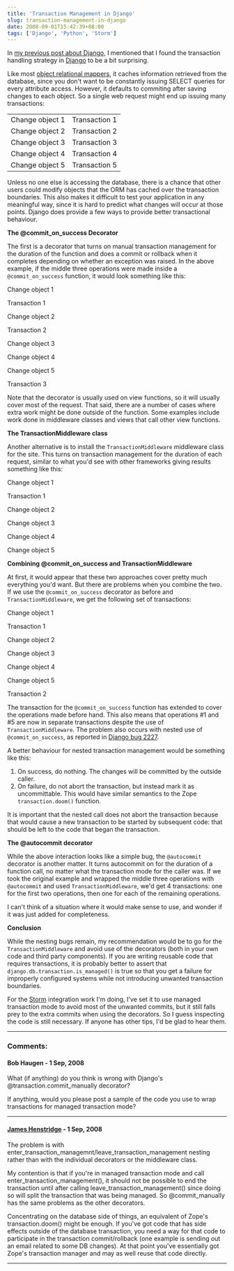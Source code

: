 ```yaml
---
title: 'Transaction Management in Django'
slug: transaction-management-in-django
date: 2008-09-01T15:42:39+08:00
tags: ['Django', 'Python', 'Storm']
---
```


In [my previous post about Django](using-storm-with-django.md), I
mentioned that I found the transaction handling strategy in
[Django](http://www.djangoproject.com/) to be a bit surprising.

Like most [object relational
mappers](http://en.wikipedia.org/wiki/Object-relational_mapping), it
caches information retrieved from the database, since you don\'t want to
be constantly issuing SELECT queries for every attribute access.
However, it defaults to commiting after saving changes to each object.
So a single web request might end up issuing many transactions:

|                  |               |
| -----------------|---------------|
| Change object 1  |Transaction 1  |
| Change object 2  |Transaction 2  |
| Change object 3  |Transaction 3  |
| Change object 4  |Transaction 4  |
| Change object 5  |Transaction 5  |

Unless no one else is accessing the database, there is a chance that
other users could modify objects that the ORM has cached over the
transaction boundaries. This also makes it difficult to test your
application in any meaningful way, since it is hard to predict what
changes will occur at those points. Django does provide a few ways to
provide better transactional behaviour.

**The \@commit\_on\_success Decorator**

The first is a decorator that turns on manual transaction management for
the duration of the function and does a commit or rollback when it
completes depending on whether an exception was raised. In the above
example, if the middle three operations were made inside a
`@commit_on_success` function, it would look something like this:

Change object 1

Transaction 1

Change object 2

Transaction 2

Change object 3

Change object 4

Change object 5

Transaction 3

Note that the decorator is usually used on view functions, so it will
usually cover most of the request. That said, there are a number of
cases where extra work might be done outside of the function. Some
examples include work done in middleware classes and views that call
other view functions.

**The TransactionMiddleware class**

Another alternative is to install the `TransactionMiddleware` middleware
class for the site. This turns on transaction management for the
duration of each request, similar to what you\'d see with other
frameworks giving results something like this:

Change object 1

Transaction 1

Change object 2

Change object 3

Change object 4

Change object 5

**Combining \@commit\_on\_success and TransactionMiddleware**

At first, it would appear that these two approaches cover pretty much
everything you\'d want. But there are problems when you combine the two.
If we use the `@commit_on_success` decorator as before and
`TransactionMiddleware`, we get the following set of transactions:

Change object 1

Transaction 1

Change object 2

Change object 3

Change object 4

Change object 5

Transaction 2

The transaction for the `@commit_on_success` function has extended to
cover the operations made before hand. This also means that operations
\#1 and \#5 are now in separate transactions despite the use of
`TransactionMiddleware`. The problem also occurs with nested use of
`@commit_on_success`, as reported in [Django bug
2227](http://code.djangoproject.com/ticket/2227).

A better behaviour for nested transaction management would be something
like this:

1.  On success, do nothing. The changes will be committed by the outside
    caller.
2.  On failure, do not abort the transaction, but instead mark it as
    uncommittable. This would have similar semantics to the Zope
    `transaction.doom()` function.

It is important that the nested call does not abort the transaction
because that would cause a new transaction to be started by subsequent
code: that should be left to the code that began the transaction.

**The \@autocommit decorator**

While the above interaction looks like a simple bug, the `@autocommit`
decorator is another matter. It turns autocommit on for the duration of
a function call, no matter what the transaction mode for the caller was.
If we took the original example and wrapped the middle three operations
with `@autocommit` and used `TransactionMiddleware`, we\'d get 4
transactions: one for the first two operations, then one for each of the
remaining operations.

I can\'t think of a situation where it would make sense to use, and
wonder if it was just added for completeness.

**Conclusion**

While the nesting bugs remain, my recommendation would be to go for the
`TransactionMiddleware` and avoid use of the decorators (both in your
own code and third party components). If you are writing reusable code
that requires transactions, it is probably better to assert that
`django.db.transaction.is_managed()` is true so that you get a failure
for improperly configured systems while not introducing unwanted
transaction boundaries.

For the [Storm](http://storm.canonical.com/) integration work I\'m
doing, I\'ve set it to use managed transaction mode to avoid most of the
unwanted commits, but it still falls prey to the extra commits when
using the decorators. So I guess inspecting the code is still necessary.
If anyone has other tips, I\'d be glad to hear them.

---
### Comments:
#### Bob Haugen - <time datetime="2008-09-08 13:16:58">1 Sep, 2008</time>

What (if anything) do you think is wrong with Django\'s
\@transaction.commit\_manually decorator?

If anything, would you please post a sample of the code you use to wrap
transactions for managed transaction mode?

---
#### [James Henstridge](http://blogs.gnome.org/jamesh/) - <time datetime="2008-09-08 15:57:40">1 Sep, 2008</time>

The problem is with
enter\_transaction\_managemnt/leave\_transaction\_management nesting
rather than with the individual decorators or the middleware class.

My contention is that if you\'re in managed transaction mode and call
enter\_transaction\_management(), it should not be possible to end the
transaction until after calling leave\_transaction\_management() since
doing so will split the transaction that was being managed. So
\@commit\_manually has the same problems as the other decorators.

Concentrating on the database side of things, an equivalent of Zope\'s
transaction.doom() might be enough. If you\'ve got code that has side
effects outside of the database transaction, you need a way for that
code to participate in the transaction commit/rollback (one example is
sending out an email related to some DB changes). At that point you\'ve
essentially got Zope\'s transaction manager and may as well reuse that
code directly.

---
